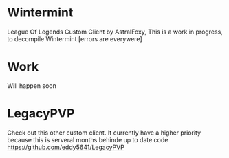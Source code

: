 Wintermint
==========

League Of Legends Custom Client by AstralFoxy, This is a work in progress, to decompile Wintermint [errors are everywere]


Work
====

Will happen soon

LegacyPVP
=========

Check out this other custom client. It currently have a higher priority because this is serveral months behinde up to date code
https://github.com/eddy5641/LegacyPVP
